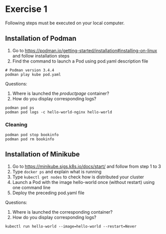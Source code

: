 # Exercise 1

Following steps must be executed on your local computer.

## Installation of Podman

1. Go to https://podman.io/getting-started/installation#installing-on-linux and follow installation steps
2. Find the command to launch a Pod using pod.yaml description file
```
# Podman version 3.4.4
podman play kube pod.yaml
```

Questions:
1. Where is launched the _productpage_ container?
2. How do you display corresponding logs?
```
podman pod ps
podman pod logs -c hello-world-nginx hello-world
```

### Cleaning

```
podman pod stop bookinfo
podman pod rm bookinfo
```

## Installation of Minikube

1. Go to https://minikube.sigs.k8s.io/docs/start/ and follow from step 1 to 3
2. Type `docker ps` and explain what is running
3. Type `kubectl get nodes` to check how is distributed your cluster
4. Launch a Pod with the image hello-world once (without restart) using one command line
5. Deploy the preceding pod.yaml file

Questions:

1. Where is launched the corresponding container?
2. How do you display corresponding logs?

```
kubectl run hello-world --image=hello-world --restart=Never
```
